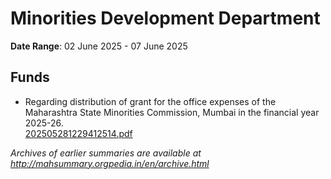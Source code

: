 # Minorities Development Department

**Date Range**: 02 June 2025 - 07 June 2025


## Funds
- Regarding distribution of grant for the office expenses of the Maharashtra State Minorities Commission, Mumbai in the financial year 2025-26.\
  [202505281229412514.pdf](https://gr.maharashtra.gov.in/Site/Upload/Government%20Resolutions/English/202505281229412514.pdf)


*Archives of earlier summaries are available at http://mahsummary.orgpedia.in/en/archive.html*